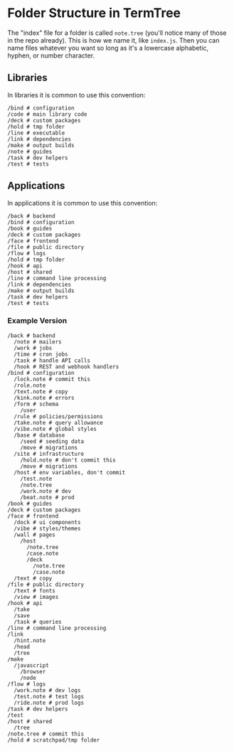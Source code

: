 # Folder Structure in TermTree

The "index" file for a folder is called `note.tree` (you'll notice many
of those in the repo already). This is how we name it, like `index.js`.
Then you can name files whatever you want so long as it's a lowercase
alphabetic, hyphen, or number character.

## Libraries

In libraries it is common to use this convention:

```
/bind # configuration
/code # main library code
/deck # custom packages
/hold # tmp folder
/line # executable
/link # dependencies
/make # output builds
/note # guides
/task # dev helpers
/test # tests
```

## Applications

In applications it is common to use this convention:

```
/back # backend
/bind # configuration
/book # guides
/deck # custom packages
/face # frontend
/file # public directory
/flow # logs
/hold # tmp folder
/hook # api
/host # shared
/line # command line processing
/link # dependencies
/make # output builds
/task # dev helpers
/test # tests
```

### Example Version

```
/back # backend
  /note # mailers
  /work # jobs
  /time # cron jobs
  /task # handle API calls
  /hook # REST and webhook handlers
/bind # configuration
  /lock.note # commit this
  /role.note
  /text.note # copy
  /kink.note # errors
  /form # schema
    /user
  /rule # policies/permissions
  /take.note # query allowance
  /vibe.note # global styles
  /base # database
    /seed # seeding data
    /move # migrations
  /site # infrastructure
    /hold.note # don't commit this
    /move # migrations
  /host # env variables, don't commit
    /test.note
    /note.tree
    /work.note # dev
    /beat.note # prod
/book # guides
/deck # custom packages
/face # frontend
  /dock # ui components
  /vibe # styles/themes
  /wall # pages
    /host
      /note.tree
      /case.note
      /deck
        /note.tree
        /case.note
  /text # copy
/file # public directory
  /text # fonts
  /view # images
/hook # api
  /take
  /save
  /task # queries
/line # command line processing
/link
  /hint.note
  /head
  /tree
/make
  /javascript
    /browser
    /node
/flow # logs
  /work.note # dev logs
  /test.note # test logs
  /ride.note # prod logs
/task # dev helpers
/test
/host # shared
  /tree
/note.tree # commit this
/hold # scratchpad/tmp folder
```
